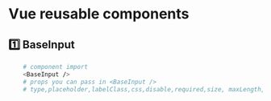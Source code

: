 # Vue reusable components

## 1️⃣ BaseInput
```bash
    # component import
    <BaseInput />
    # props you can pass in <BaseInput />
    # type,placeholder,labelClass,css,disable,required,size, maxLength,maxLength,regExpForInput,validationMessage,validationMessageStyle,validationMessage,validationStatus,autoFocus,title
```
